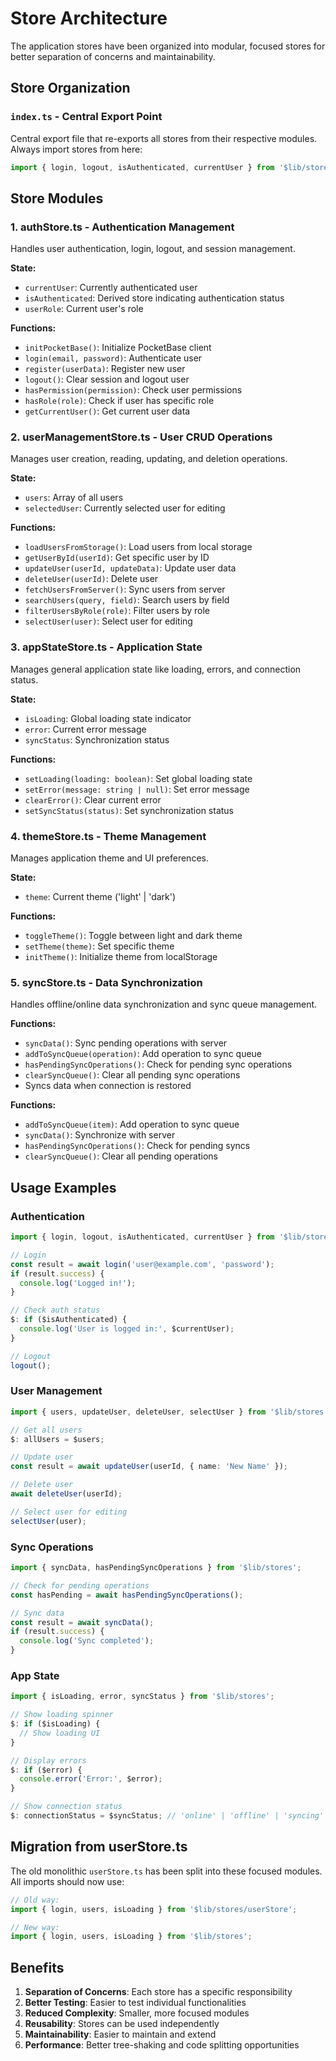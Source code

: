 # Store Architecture

The application stores have been organized into modular, focused stores for better separation of concerns and maintainability.

## Store Organization

### `index.ts` - Central Export Point
Central export file that re-exports all stores from their respective modules. Always import stores from here:
```typescript
import { login, logout, isAuthenticated, currentUser } from '$lib/stores';
```

## Store Modules

### 1. **authStore.ts** - Authentication Management
Handles user authentication, login, logout, and session management.

**State:**
- `currentUser`: Currently authenticated user
- `isAuthenticated`: Derived store indicating authentication status
- `userRole`: Current user's role

**Functions:**
- `initPocketBase()`: Initialize PocketBase client
- `login(email, password)`: Authenticate user
- `register(userData)`: Register new user
- `logout()`: Clear session and logout user
- `hasPermission(permission)`: Check user permissions
- `hasRole(role)`: Check if user has specific role
- `getCurrentUser()`: Get current user data

### 2. **userManagementStore.ts** - User CRUD Operations
Manages user creation, reading, updating, and deletion operations.

**State:**
- `users`: Array of all users
- `selectedUser`: Currently selected user for editing

**Functions:**
- `loadUsersFromStorage()`: Load users from local storage
- `getUserById(userId)`: Get specific user by ID
- `updateUser(userId, updateData)`: Update user data
- `deleteUser(userId)`: Delete user
- `fetchUsersFromServer()`: Sync users from server
- `searchUsers(query, field)`: Search users by field
- `filterUsersByRole(role)`: Filter users by role
- `selectUser(user)`: Select user for editing

### 3. **appStateStore.ts** - Application State
Manages general application state like loading, errors, and connection status.

**State:**
- `isLoading`: Global loading state indicator
- `error`: Current error message
- `syncStatus`: Synchronization status

**Functions:**
- `setLoading(loading: boolean)`: Set global loading state
- `setError(message: string | null)`: Set error message
- `clearError()`: Clear current error
- `setSyncStatus(status)`: Set synchronization status

### 4. **themeStore.ts** - Theme Management
Manages application theme and UI preferences.

**State:**
- `theme`: Current theme ('light' | 'dark')

**Functions:**
- `toggleTheme()`: Toggle between light and dark theme
- `setTheme(theme)`: Set specific theme
- `initTheme()`: Initialize theme from localStorage

### 5. **syncStore.ts** - Data Synchronization
Handles offline/online data synchronization and sync queue management.

**Functions:**
- `syncData()`: Sync pending operations with server
- `addToSyncQueue(operation)`: Add operation to sync queue
- `hasPendingSyncOperations()`: Check for pending sync operations
- `clearSyncQueue()`: Clear all pending sync operations
- Syncs data when connection is restored

**Functions:**
- `addToSyncQueue(item)`: Add operation to sync queue
- `syncData()`: Synchronize with server
- `hasPendingSyncOperations()`: Check for pending syncs
- `clearSyncQueue()`: Clear all pending operations

## Usage Examples

### Authentication
```typescript
import { login, logout, isAuthenticated, currentUser } from '$lib/stores';

// Login
const result = await login('user@example.com', 'password');
if (result.success) {
  console.log('Logged in!');
}

// Check auth status
$: if ($isAuthenticated) {
  console.log('User is logged in:', $currentUser);
}

// Logout
logout();
```

### User Management
```typescript
import { users, updateUser, deleteUser, selectUser } from '$lib/stores';

// Get all users
$: allUsers = $users;

// Update user
const result = await updateUser(userId, { name: 'New Name' });

// Delete user
await deleteUser(userId);

// Select user for editing
selectUser(user);
```

### Sync Operations
```typescript
import { syncData, hasPendingSyncOperations } from '$lib/stores';

// Check for pending operations
const hasPending = await hasPendingSyncOperations();

// Sync data
const result = await syncData();
if (result.success) {
  console.log('Sync completed');
}
```

### App State
```typescript
import { isLoading, error, syncStatus } from '$lib/stores';

// Show loading spinner
$: if ($isLoading) {
  // Show loading UI
}

// Display errors
$: if ($error) {
  console.error('Error:', $error);
}

// Show connection status
$: connectionStatus = $syncStatus; // 'online' | 'offline' | 'syncing'
```

## Migration from userStore.ts

The old monolithic `userStore.ts` has been split into these focused modules. All imports should now use:

```typescript
// Old way:
import { login, users, isLoading } from '$lib/stores/userStore';

// New way:
import { login, users, isLoading } from '$lib/stores';
```

## Benefits

1. **Separation of Concerns**: Each store has a specific responsibility
2. **Better Testing**: Easier to test individual functionalities
3. **Reduced Complexity**: Smaller, more focused modules
4. **Reusability**: Stores can be used independently
5. **Maintainability**: Easier to maintain and extend
6. **Performance**: Better tree-shaking and code splitting opportunities
